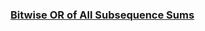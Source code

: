 ### [Bitwise OR of All Subsequence Sums](https://leetcode.com/problems/bitwise-or-of-all-subsequence-sums)

